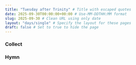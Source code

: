 ```yaml
---
title: "Tuesday after Trinity" # Title with escaped quotes
date: 2025-09-30T00:00:00+00:00 # Use-MM-DDTHH:MM format
slug: 2025-09-30 # Clean URL using only date
layout: "days/single" # Specify the layout for these pages
draft: false # Set to true to hide the page
---
```


### Collect


### Hymn